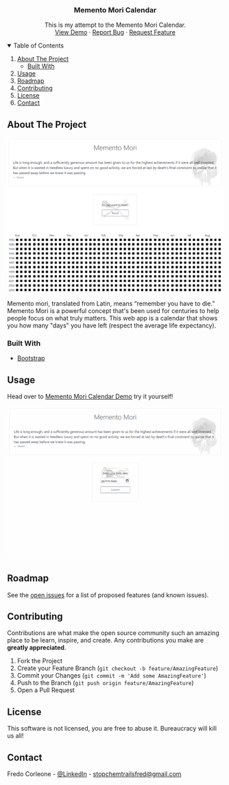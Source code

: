 <!-- PROJECT HEADER -->
<br />
<p align="center">

  <h3 align="center">Memento Mori Calendar</h3>

  <p align="center">
    This is my attempt to the Memento Mori Calendar.
    <br />
    <a href="https://4skinskywalker.github.io/Memento-Mori-Calendar/">View Demo</a>
    ·
    <a href="https://github.com/4skinSkywalker/Memento-Mori-Calendar/issues">Report Bug</a>
    ·
    <a href="https://github.com/4skinSkywalker/Memento-Mori-Calendar/issues">Request Feature</a>
  </p>
</p>



<!-- TABLE OF CONTENTS -->
<details open="open">
  <summary>Table of Contents</summary>
  <ol>
    <li>
      <a href="#about-the-project">About The Project</a>
      <ul>
        <li><a href="#built-with">Built With</a></li>
      </ul>
    </li>
    <li><a href="#usage">Usage</a></li>
    <li><a href="#roadmap">Roadmap</a></li>
    <li><a href="#contributing">Contributing</a></li>
    <li><a href="#license">License</a></li>
    <li><a href="#contact">Contact</a></li>
  </ol>
</details>



<!-- ABOUT THE PROJECT -->
## About The Project

[![Screenshot][screenshot]](https://github.com/4skinSkywalker/Memento-Mori-Calendar)

Memento mori, translated from Latin, means “remember you have to die.” Memento Mori is a powerful concept that's been used for centuries to help people focus on what truly matters.
This web app is a calendar that shows you how many "days" you have left (respect the average life expectancy).

### Built With

* [Bootstrap](https://getbootstrap.com)



<!-- USAGE -->
## Usage

Head over to [Memento Mori Calendar Demo](https://4skinskywalker.github.io/Memento-Mori-Calendar/) try it yourself!

[![Demo][demo]](https://4skinskywalker.github.io/Memento-Mori-Calendar/)



<!-- ROADMAP -->
## Roadmap

See the [open issues](https://github.com/4skinSkywalker/Memento-Mori-Calendar/issues) for a list of proposed features (and known issues).



<!-- CONTRIBUTING -->
## Contributing

Contributions are what make the open source community such an amazing place to be learn, inspire, and create. Any contributions you make are **greatly appreciated**.

1. Fork the Project
2. Create your Feature Branch (`git checkout -b feature/AmazingFeature`)
3. Commit your Changes (`git commit -m 'Add some AmazingFeature'`)
4. Push to the Branch (`git push origin feature/AmazingFeature`)
5. Open a Pull Request



<!-- LICENSE -->
## License

This software is not licensed, you are free to abuse it. Bureaucracy will kill us all!



<!-- CONTACT -->
## Contact

Fredo Corleone - [@LinkedIn](https://www.linkedin.com/in/f3d3r1c07r0774/) - stopchemtrailsfred@gmail.com



<!-- MARKDOWN LINKS & IMAGES -->
<!-- https://www.markdownguide.org/basic-syntax/#reference-style-links -->
[screenshot]: screenshot.png
[demo]: demo.gif
